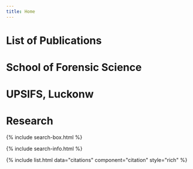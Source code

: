 ```yaml
---
title: Home
---
```


# List of Publications
# School of Forensic Science
# UPSIFS, Luckonw 



# <i class="fas fa-microscope"></i>Research


{% include search-box.html %}

{% include search-info.html %}

{% include list.html data="citations" component="citation" style="rich" %}
